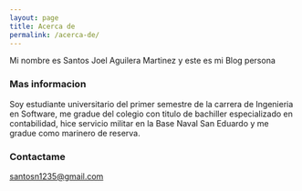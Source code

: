 ```yaml
---
layout: page
title: Acerca de
permalink: /acerca-de/
---
```


Mi nombre es Santos Joel Aguilera Martinez y este es mi Blog persona

### Mas informacion

Soy estudiante universitario del primer semestre de la carrera de Ingenieria en Software, me gradue del colegio con titulo de bachiller especializado en contabilidad, hice servicio militar en la Base Naval San Eduardo y me gradue como marinero de reserva.

### Contactame

santosn1235@gmail.com
